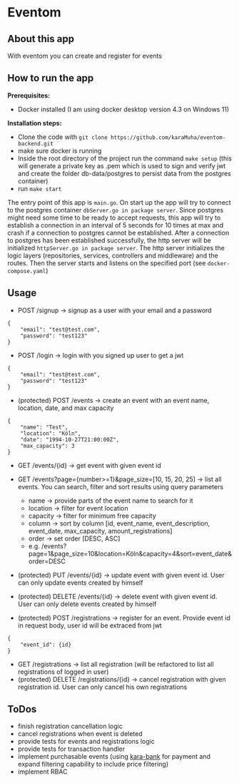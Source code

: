# Eventom
## About this app
With eventom you can create and register for events
## How to run the app
**Prerequisites:**
- Docker installed (I am using docker desktop version 4.3 on Windows 11)

**Installation steps:**
- Clone the code with `git clone https://github.com/karaMuha/eventom-backend.git`
- make sure docker is running
- Inside the root directory of the project run the command `make setup` (this will generate a private key as .pem which is used to sign and verify jwt and create the folder db-data/postgres to persist data from the postgres container)
- run `make start`

The entry point of this app is `main.go`. On start up the app will try to connect to the postgres container `dbServer.go in package server`. Since postgres might need some time to be ready to accept requests, this app will try to establish a connection in an interval of 5 seconds for 10 times at max and crash if a connection to postgres cannot be established. After a connection to postgres has been established successfully, the http server will be initialized `httpServer.go in package server`. The http server initializes the logic layers (repositories, services, controllers and middleware) and the routes. Then the server starts and listens on the specified port (see `docker-compose.yaml`)

## Usage
- POST /signup -> signup as a user with your email and a password
```
{
    "email": "test@test.com",
    "password": "test123"
}
```
- POST /login -> login with you signed up user to get a jwt
```
{
    "email": "test@test.com",
    "password": "test123"
}
```
- (protected) POST /events -> create an event with an event name, location, date, and max capacity
```
{
    "name": "Test",
    "location": "Köln",
    "date": "1994-10-27T21:00:00Z",
    "max_capacity": 3
}
```
- GET /events/{id} -> get event with given event id
- GET /events?page={number>=1}&page_size=[10, 15, 20, 25] -> list all events. You can search, filter and sort results using query parameters
  - name -> provide parts of the event name to search for it
  - location -> filter for event location
  - capacity -> filter for minimum free capacity
  - column -> sort by column [id, event_name, event_description, event_date, max_capacity, amount_registrations]
  - order -> set order [DESC, ASC]
  - e.g. /events?page=1&page_size=10&location=Köln&capacity=4&sort=event_date&order=DESC
- (protected) PUT /events/{id} -> update event with given event id. User can only update events created by himself
- (protected) DELETE /events/{id} -> delete event with given event id. User can only delete events created by himself

- (protected) POST /registrations -> register for an event. Provide event id in request body, user id will be extraced from jwt
```
{
    "event_id": {id}
}
```
- GET /registrations -> list all registration (will be refactored to list all registrations of logged in user)
- (protected) DELETE /registrations/{id} -> cancel registration with given registration id. User can only cancel his own registrations

## ToDos
- finish registration cancellation logic
- cancel registrations when event is deleted
- provide tests for events and registrations logic
- provide tests for transaction handler
- implement purchasable events (using [kara-bank](https://github.com/karaMuha/kara-bank) for payment and expand filtering capability to include price filtering)
- implement RBAC